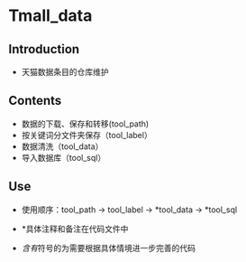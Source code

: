 # Tmall_data

## Introduction
- 天猫数据条目的仓库维护

## Contents
- 数据的下载、保存和转移(tool_path)
- 按关键词分文件夹保存（tool_label）
- 数据清洗（tool_data）
- 导入数据库（tool_sql）

## Use
- 使用顺序：tool_path -> tool_label -> *tool_data -> *tool_sql

- *具体注释和备注在代码文件中
- *含有*符号的为需要根据具体情境进一步完善的代码
